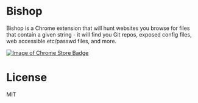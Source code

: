 Bishop
=============

Bishop is a Chrome extension that will hunt websites you browse for files that contain a given string - it will find you Git repos, exposed config files, web accessible etc/passwd files, and more.

[![Image of Chrome Store Badge](https://developer.chrome.com/webstore/images/ChromeWebStore_Badge_v2_340x96.png)]()

License
=============
MIT